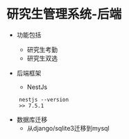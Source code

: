 # 研究生管理系统-后端

+ 功能包括
  + 研究生考勤
  + 研究生双选

+ 后端框架
  + NestJs
```
    nestjs --version
    >> 7.5.1
```

+ 数据库迁移
  + 从django/sqlite3迁移到mysql

